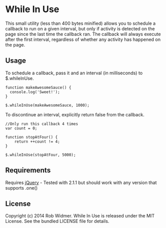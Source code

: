 While In Use
==========
This small utility (less than 400 bytes minified) allows you to schedule a callback to run on a given interval, but only if activity is detected on the page since the last time the callback ran. The callback will always execute after the first interval, regardless of whether any activity has happened on the page.

## Usage

To schedule a callback, pass it and an interval (in milliseconds) to $.whileInUse.
    
    function makeAwesomeSauce() {
      console.log('Sweet!');
    }
    
    $.whileInUse(makeAwesomeSauce, 1000);

To discontinue an interval, explicitly return false from the callback.
    
    //Only run this callback 4 times
    var count = 0;
    
    function stopAtFour() {
        return ++count != 4;
    }
    
    $.whileInUse(stopAtFour, 5000);

## Requirements
Requires [jQuery](http://jquery.com) - Tested with 2.1.1 but should work with any version that supports .one()

## License

Copyright (c) 2014 Rob Widmer.
While In Use is released under the MIT License. See the bundled LICENSE file for
details.
